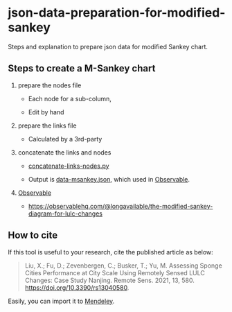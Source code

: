 # json-data-preparation-for-modified-sankey
Steps and explanation to prepare json data for modified Sankey chart.


## Steps to create a M-Sankey chart

1. prepare the nodes file

    - Each node for a sub-column,

    - Edit by hand

1. prepare the links file

    - Calculated by a 3rd-party

1. concatenate the links and nodes

    - [concatenate-links-nodes.py](/concatenate-links-nodes.py)

    - Output is [data-msankey.json](/data-msankey.json), which used in [Observable].

1. [Observable]

    - <https://observablehq.com/@longavailable/the-modified-sankey-diagram-for-lulc-changes>

## How to cite

If this tool is useful to your research, cite the published article as below:

>Liu, X.; Fu, D.; Zevenbergen, C.; Busker, T.; Yu, M. Assessing Sponge Cities Performance at City Scale Using Remotely Sensed LULC Changes: Case Study Nanjing. Remote Sens. 2021, 13, 580. https://doi.org/10.3390/rs13040580.

Easily, you can import it to 
<a href="https://www.mendeley.com/import/?url=https://www.mdpi.com/989436"><i class="fa fa-external-link"></i> Mendeley</a>.

<!--links-->
[Observable]: observablehq.com
